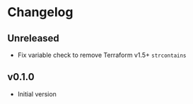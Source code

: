 # Changelog

## Unreleased

- Fix variable check to remove Terraform v1.5+ `strcontains`

## v0.1.0

- Initial version
